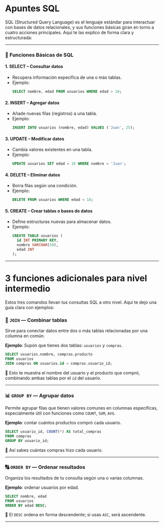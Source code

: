 # Apuntes SQL

SQL (Structured Query Language) es el lenguaje estándar para interactuar con bases de datos relacionales, y sus funciones básicas giran en torno a cuatro acciones principales. Aquí te las explico de forma clara y estructurada:

---

### 🧩 Funciones Básicas de SQL

#### 1. **SELECT** – Consultar datos
- Recupera información específica de una o más tablas.
- Ejemplo:  
  ```sql
  SELECT nombre, edad FROM usuarios WHERE edad > 18;
  ```

#### 2. **INSERT** – Agregar datos
- Añade nuevas filas (registros) a una tabla.
- Ejemplo:  
  ```sql
  INSERT INTO usuarios (nombre, edad) VALUES ('Juan', 25);
  ```

#### 3. **UPDATE** – Modificar datos
- Cambia valores existentes en una tabla.
- Ejemplo:  
  ```sql
  UPDATE usuarios SET edad = 26 WHERE nombre = 'Juan';
  ```

#### 4. **DELETE** – Eliminar datos
- Borra filas según una condición.
- Ejemplo:  
  ```sql
  DELETE FROM usuarios WHERE edad < 18;
  ```

#### 5. **CREATE** – Crear tablas o bases de datos
- Define estructuras nuevas para almacenar datos.
- Ejemplo:  
  ```sql
  CREATE TABLE usuarios (
    id INT PRIMARY KEY,
    nombre VARCHAR(50),
    edad INT
  );
  ```

---

# 3 funciones adicionales para nivel intermedio

Estos tres comandos llevan tus consultas SQL a otro nivel. Aquí te dejo una guía clara con ejemplos:



### 🔗 `JOIN` — Combinar tablas

Sirve para conectar datos entre dos o más tablas relacionadas por una columna en común.

**Ejemplo**: Supón que tienes dos tablas: `usuarios` y `compras`.

```sql
SELECT usuarios.nombre, compras.producto
FROM usuarios
JOIN compras ON usuarios.id = compras.usuario_id;
```

📌 Esto te muestra el nombre del usuario y el producto que compró, combinando ambas tablas por el `id` del usuario.

---

### 📊 `GROUP BY` — Agrupar datos

Permite agrupar filas que tienen valores comunes en columnas específicas, especialmente útil con funciones como `COUNT`, `SUM`, `AVG`.

**Ejemplo**: contar cuántos productos compró cada usuario.

```sql
SELECT usuario_id, COUNT(*) AS total_compras
FROM compras
GROUP BY usuario_id;
```

📌 Así sabes cuántas compras hizo cada usuario.

---

### 🔠 `ORDER BY` — Ordenar resultados

Organiza los resultados de tu consulta según una o varias columnas.

**Ejemplo**: ordenar usuarios por edad.

```sql
SELECT nombre, edad
FROM usuarios
ORDER BY edad DESC;
```

📌 El `DESC` ordena en forma descendente; si usas `ASC`, será ascendente.

---




